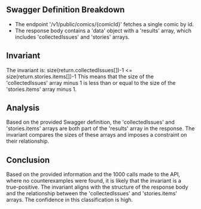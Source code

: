 ## Swagger Definition Breakdown
- The endpoint '/v1/public/comics/{comicId}' fetches a single comic by id.
- The response body contains a 'data' object with a 'results' array, which includes 'collectedIssues' and 'stories' arrays.

## Invariant
The invariant is: size(return.collectedIssues[])-1 <= size(return.stories.items[])-1
This means that the size of the 'collectedIssues' array minus 1 is less than or equal to the size of the 'stories.items' array minus 1.

## Analysis
Based on the provided Swagger definition, the 'collectedIssues' and 'stories.items' arrays are both part of the 'results' array in the response. The invariant compares the sizes of these arrays and imposes a constraint on their relationship.

## Conclusion
Based on the provided information and the 1000 calls made to the API, where no counterexamples were found, it is likely that the invariant is a true-positive. The invariant aligns with the structure of the response body and the relationship between the 'collectedIssues' and 'stories.items' arrays. The confidence in this classification is high.
